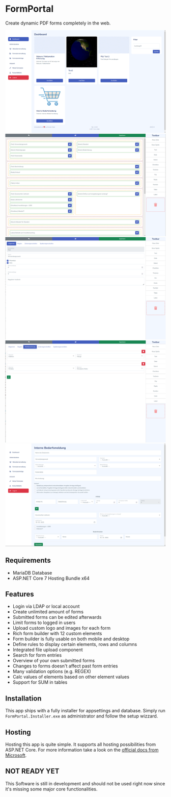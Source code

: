 # FormPortal
Create dynamic PDF forms completely in the web.

![Dashboard](images/dashboard.png)
![Form builder](images/form_builder.png)
![Element editor](images/element_editor.png)
![Calc editor](images/calc_editor.png)
![New form entry](images/new_form_entry.png)



## Requirements
* MariaDB Database
* ASP.NET Core 7 Hosting Bundle x64

## Features
* Login via LDAP or local account
* Create unlimited amount of forms
* Submitted forms can be edited afterwards
* Limit forms to logged in users
* Upload custom logo and images for each form
* Rich form builder with 12 custom elements
* Form builder is fully usable on both mobile and desktop
* Define rules to display certain elements, rows and columns
* Integrated file upload component
* Search for form entries
* Overview of your own submitted forms
* Changes to forms doesn't affect past form entries
* Many validation options (e.g. REGEX)
* Calc values of elements based on other element values
* Support for SUM in tables

## Installation
This app ships with a fully installer for appsettings and database. Simply run `FormPortal.Installer.exe` as administrator and follow the setup wizzard.

## Hosting
Hosting this app is quite simple. It supports all hosting possibilities from ASP.NET Core. For more information take a look on the [official docs from Microsoft](https://learn.microsoft.com/en-us/aspnet/core/blazor/host-and-deploy/server?view=aspnetcore-7.0).


## NOT READY YET
This Software is still in development and should not be used right now since it's missing some major core functionalities.